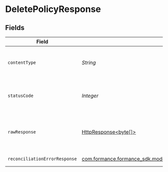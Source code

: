 # DeletePolicyResponse


## Fields

| Field                                                                                                                     | Type                                                                                                                      | Required                                                                                                                  | Description                                                                                                               |
| ------------------------------------------------------------------------------------------------------------------------- | ------------------------------------------------------------------------------------------------------------------------- | ------------------------------------------------------------------------------------------------------------------------- | ------------------------------------------------------------------------------------------------------------------------- |
| `contentType`                                                                                                             | *String*                                                                                                                  | :heavy_check_mark:                                                                                                        | HTTP response content type for this operation                                                                             |
| `statusCode`                                                                                                              | *Integer*                                                                                                                 | :heavy_check_mark:                                                                                                        | HTTP response status code for this operation                                                                              |
| `rawResponse`                                                                                                             | [HttpResponse<byte[]>](https://docs.oracle.com/en/java/javase/11/docs/api/java.net.http/java/net/http/HttpResponse.html)  | :heavy_minus_sign:                                                                                                        | Raw HTTP response; suitable for custom response parsing                                                                   |
| `reconciliationErrorResponse`                                                                                             | [com.formance.formance_sdk.models.shared.ReconciliationErrorResponse](../../models/shared/ReconciliationErrorResponse.md) | :heavy_minus_sign:                                                                                                        | Error response                                                                                                            |